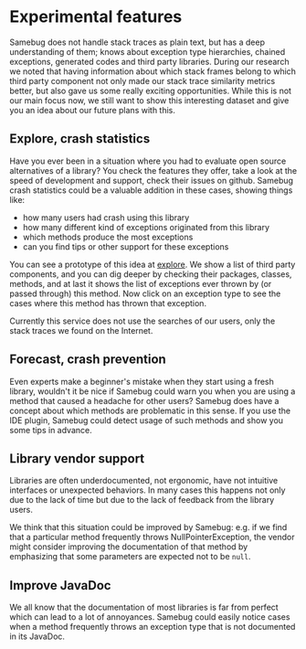 # Experimental features

Samebug does not handle stack traces as plain text, but has a deep understanding of them;
knows about exception type hierarchies, chained exceptions, generated codes and third party libraries.
During our research we noted that having information about which stack frames belong to which
third party component not only made our stack trace similarity metrics better, but also
gave us some really exciting opportunities. While this is not our main focus now, we still
want to show this interesting dataset and give you an idea about our future plans with this.

## Explore, crash statistics

Have you ever been in a situation where you had to evaluate open source alternatives of a library?
You check the features they offer, take a look at the speed of development and support,
check their issues on github. Samebug crash statistics could be a valuable addition in
these cases, showing things like:

- how many users had crash using this library
- how many different kind of exceptions originated from this library
- which methods produce the most exceptions
- can you find tips or other support for these exceptions

You can see a prototype of this idea at [explore](https://samebug.io/explore). We show a list
of third party components, and you can dig deeper by checking their packages, classes, methods,
and at last it shows the list of exceptions ever thrown by (or passed through) this method. Now
click on an exception type to see the cases where this method has thrown that exception.

Currently this service does not use the searches of our users, only the stack traces
we found on the Internet.

## Forecast, crash prevention

Even experts make a beginner's mistake when they start using a fresh library, wouldn't it
be nice if Samebug could warn you when you are using a method that caused a headache for other users?
Samebug does have a concept about which methods are problematic in this sense. If you
use the IDE plugin, Samebug could detect usage of such methods and show you some tips in advance.

## Library vendor support

Libraries are often underdocumented, not ergonomic, have not intuitive interfaces or unexpected behaviors.
In many cases this happens not only due to the lack of time but due to the lack of feedback from
the library users.

We think that this situation could be improved by Samebug: e.g. if we find that a particular
method frequently throws NullPointerException, the vendor might consider improving the documentation
of that method by emphasizing that some parameters are expected not to be `null`.

## Improve JavaDoc

We all know that the documentation of most libraries is far from perfect which can lead to
a lot of annoyances. Samebug could easily notice cases when a method frequently throws an
exception type that is not documented in its JavaDoc.
